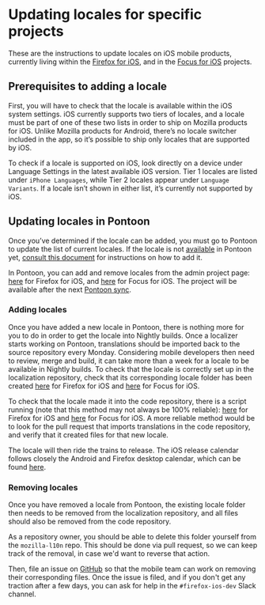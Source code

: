 # Updating locales for specific projects

These are the instructions to update locales on iOS mobile products, currently living within the [Firefox for iOS](https://github.com/mozilla-l10n/firefoxios-l10n), and in the [Focus for iOS](https://github.com/mozilla-l10n/focusios-l10n) projects.

## Prerequisites to adding a locale

First, you will have to check that the locale is available within the iOS system settings. iOS currently supports two tiers of locales, and a locale must be part of one of these two lists in order to ship on Mozilla products for iOS. Unlike Mozilla products for Android, there’s no locale switcher included in the app, so it’s possible to ship only locales that are supported by iOS.

To check if a locale is supported on iOS, look directly on a device under Language Settings in the latest available iOS version. Tier 1 locales are listed under `iPhone Languages`, while Tier 2 locales appear under `Language Variants`. If a locale isn’t shown in either list, it’s currently not supported by iOS.

## Updating locales in Pontoon

Once you’ve determined if the locale can be added, you must go to Pontoon to update the list of current locales. If the locale is not [available](https://pontoon.mozilla.org/teams/) in Pontoon yet, [consult this document](../../tools/pontoon/adding_new_locale.md) for instructions on how to add it.

In Pontoon, you can add and remove locales from the admin project page: [here](https://pontoon.mozilla.org/admin/projects/firefox-for-ios/) for Firefox for iOS, and [here](https://pontoon.mozilla.org/admin/projects/focus-for-ios/) for Focus for iOS. The project will be available after the next [Pontoon sync](https://pontoon.mozilla.org/sync/).

### Adding locales

Once you have added a new locale in Pontoon, there is nothing more for you to do in order to get the locale into Nightly builds. Once a localizer starts working on Pontoon, translations should be imported back to the source repository every Monday. Considering mobile developers then need to review, merge and build, it can take more than a week for a locale to be available in Nightly builds. To check that the locale is correctly set up in the localization repository, check that its corresponding locale folder has been created [here](https://github.com/mozilla-l10n/firefoxios-l10n) for Firefox for iOS and [here](https://github.com/mozilla-l10n/focusios-l10n) for Focus for iOS.

To check that the locale made it into the code repository, there is a script running (note that this method may not always be 100% reliable): [here](https://github.com/mozilla-l10n/firefoxios-l10n#locales-in-build) for Firefox for iOS and [here](https://github.com/mozilla-l10n/focusios-l10n#locales-in-build) for Focus for iOS. A more reliable method would be to look for the pull request that imports translations in the code repository, and verify that it created files for that new locale.

The locale will then ride the trains to release. The iOS release calendar follows closely the Android and Firefox desktop calendar, which can be found [here](https://whattrainisitnow.com/).

### Removing locales

Once you have removed a locale from Pontoon, the existing locale folder then needs to be removed from the localization repository, and all files should also be removed from the code repository.

As a repository owner, you should be able to delete this folder yourself from the `mozilla-l10n` repo. This should be done via pull request, so we can keep track of the removal, in case we'd want to reverse that action.

Then, file an issue on [GitHub](https://github.com/mozilla-mobile/firefox-ios/issues) so that the mobile team can work on removing their corresponding files. Once the issue is filed, and if you don't get any traction after a few days, you can ask for help in the `#firefox-ios-dev` Slack channel.
